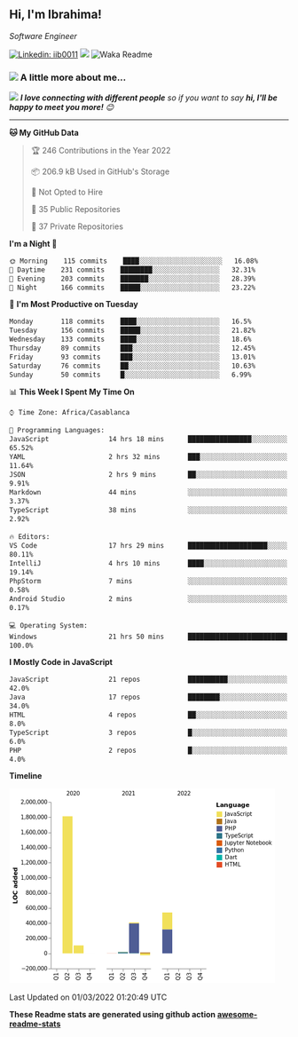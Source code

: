<h2>Hi, I'm Ibrahima! </h2>
<p><em>Software Engineer 
</em></p>


[![Linkedin: iib0011](https://img.shields.io/badge/-iib0011-blue?style=flat-square&logo=Linkedin&logoColor=white&link=https://www.linkedin.com/in/iib0011/)](https://www.linkedin.com/in/iib0011/)
![](https://visitor-badge.glitch.me/badge?page_id=iib0011)
![Waka Readme](https://github.com/iib0011/iib0011/workflows/Waka%20Readme/badge.svg)


### <img src="https://media.giphy.com/media/VgCDAzcKvsR6OM0uWg/giphy.gif" width="50"> A little more about me...  


<img src="https://media.giphy.com/media/LnQjpWaON8nhr21vNW/giphy.gif" width="60"> <em><b>I love connecting with different people</b> so if you want to say <b>hi, I'll be happy to meet you more!</b> 😊</em>

---
<!--START_SECTION:waka-->
**🐱 My GitHub Data** 

> 🏆 246 Contributions in the Year 2022
 > 
> 📦 206.9 kB Used in GitHub's Storage 
 > 
> 🚫 Not Opted to Hire
 > 
> 📜 35 Public Repositories 
 > 
> 🔑 37 Private Repositories  
 > 
**I'm a Night 🦉** 

```text
🌞 Morning    115 commits    ████░░░░░░░░░░░░░░░░░░░░░   16.08% 
🌆 Daytime    231 commits    ████████░░░░░░░░░░░░░░░░░   32.31% 
🌃 Evening    203 commits    ███████░░░░░░░░░░░░░░░░░░   28.39% 
🌙 Night      166 commits    █████░░░░░░░░░░░░░░░░░░░░   23.22%

```
📅 **I'm Most Productive on Tuesday** 

```text
Monday       118 commits    ████░░░░░░░░░░░░░░░░░░░░░   16.5% 
Tuesday      156 commits    █████░░░░░░░░░░░░░░░░░░░░   21.82% 
Wednesday    133 commits    ████░░░░░░░░░░░░░░░░░░░░░   18.6% 
Thursday     89 commits     ███░░░░░░░░░░░░░░░░░░░░░░   12.45% 
Friday       93 commits     ███░░░░░░░░░░░░░░░░░░░░░░   13.01% 
Saturday     76 commits     ██░░░░░░░░░░░░░░░░░░░░░░░   10.63% 
Sunday       50 commits     █░░░░░░░░░░░░░░░░░░░░░░░░   6.99%

```


📊 **This Week I Spent My Time On** 

```text
⌚︎ Time Zone: Africa/Casablanca

💬 Programming Languages: 
JavaScript               14 hrs 18 mins      ████████████████░░░░░░░░░   65.52% 
YAML                     2 hrs 32 mins       ███░░░░░░░░░░░░░░░░░░░░░░   11.64% 
JSON                     2 hrs 9 mins        ██░░░░░░░░░░░░░░░░░░░░░░░   9.91% 
Markdown                 44 mins             ░░░░░░░░░░░░░░░░░░░░░░░░░   3.37% 
TypeScript               38 mins             ░░░░░░░░░░░░░░░░░░░░░░░░░   2.92%

🔥 Editors: 
VS Code                  17 hrs 29 mins      ████████████████████░░░░░   80.11% 
IntelliJ                 4 hrs 10 mins       ████░░░░░░░░░░░░░░░░░░░░░   19.14% 
PhpStorm                 7 mins              ░░░░░░░░░░░░░░░░░░░░░░░░░   0.58% 
Android Studio           2 mins              ░░░░░░░░░░░░░░░░░░░░░░░░░   0.17%

💻 Operating System: 
Windows                  21 hrs 50 mins      █████████████████████████   100.0%

```

**I Mostly Code in JavaScript** 

```text
JavaScript               21 repos            ██████████░░░░░░░░░░░░░░░   42.0% 
Java                     17 repos            ████████░░░░░░░░░░░░░░░░░   34.0% 
HTML                     4 repos             ██░░░░░░░░░░░░░░░░░░░░░░░   8.0% 
TypeScript               3 repos             █░░░░░░░░░░░░░░░░░░░░░░░░   6.0% 
PHP                      2 repos             █░░░░░░░░░░░░░░░░░░░░░░░░   4.0%

```


**Timeline**

![Chart not found](https://raw.githubusercontent.com/iib0011/iib0011/master/charts/bar_graph.png) 


 Last Updated on 01/03/2022 01:20:49 UTC
<!--END_SECTION:waka-->

**These Readme stats are generated using github action [awesome-readme-stats](https://github.com/iib0011/waka-readme-stats)**
